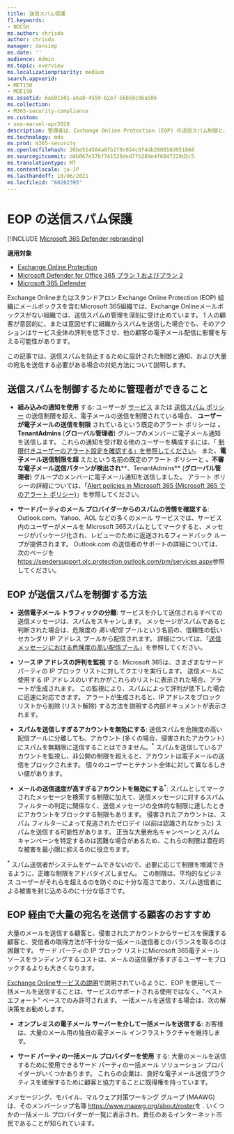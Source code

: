 ```yaml
---
title: 送信スパム保護
f1.keywords:
- NOCSH
ms.author: chrisda
author: chrisda
manager: dansimp
ms.date: ''
audience: Admin
ms.topic: overview
ms.localizationpriority: medium
search.appverid:
- MET150
- MOE150
ms.assetid: 6a601501-a6a8-4559-b2e7-56b59c96a586
ms.collection:
- M365-security-compliance
ms.custom:
- seo-marvel-apr2020
description: 管理者は、Exchange Online Protection (EOP) の送信スパム制御と、大量のメールを送信する必要がある場合の対処方法について学習できます。
ms.technology: mdo
ms.prod: m365-security
ms.openlocfilehash: 26be514584a8fb2f8c024c0f4db208018d951868
ms.sourcegitcommit: d4b867e37bf741528ded7fb289e4f6847228d2c5
ms.translationtype: MT
ms.contentlocale: ja-JP
ms.lasthandoff: 10/06/2021
ms.locfileid: "60202395"
---
```

# <a name="outbound-spam-protection-in-eop"></a>EOP の送信スパム保護

[!INCLUDE [Microsoft 365 Defender rebranding](../includes/microsoft-defender-for-office.md)]

**適用対象**
- [Exchange Online Protection](exchange-online-protection-overview.md)
- [Microsoft Defender for Office 365 プラン 1 およびプラン 2](defender-for-office-365.md)
- [Microsoft 365 Defender](../defender/microsoft-365-defender.md)

Exchange Onlineまたはスタンドアロン Exchange Online Protection (EOP) 組織にメールボックスを含むMicrosoft 365組織では、Exchange Onlineメールボックスがない組織では、送信スパムの管理を深刻に受け止めています。 1 人の顧客が意図的に、または意図せずに組織からスパムを送信した場合でも、そのアクションはサービス全体の評判を低下させ、他の顧客の電子メール配信に影響を与える可能性があります。

この記事では、送信スパムを防止するために設計された制御と通知、および大量の宛名を送信する必要がある場合の対処方法について説明します。

## <a name="what-admins-can-do-to-control-outbound-spam"></a>送信スパムを制御するために管理者ができること

- **組み込みの通知を使用** する: ユーザーが [サービス](/office365/servicedescriptions/exchange-online-service-description/exchange-online-limits#sending-limits-across-office-365-options) または [送信スパム ポリシー](configure-the-outbound-spam-policy.md) の送信制限を超え、電子メールの送信を制限されている場合、 **ユーザーが電子メールの送信を制限** されているという既定のアラート ポリシーは **、TenantAdmins** (**グローバル管理者**) グループのメンバーに電子メール通知を送信します。 これらの通知を受け取る他のユーザーを構成するには、「 [制限付きユーザーのアラート設定を確認する」を参照してください](removing-user-from-restricted-users-portal-after-spam.md#verify-the-alert-settings-for-restricted-users)。 また、**電子メール送信制限を超** えたという名前の既定のアラート ポリシーと **、不審な電子メール送信パターンが検出され****、TenantAdmins** (**グローバル管理者**) グループのメンバーに電子メール通知を送信しました。 アラート ポリシーの詳細については、「[Alert policies in Microsoft 365 (Microsoft 365 でのアラート ポリシー)](../../compliance/alert-policies.md)」を参照してください。

- **サードパーティのメール プロバイダーからのスパムの苦情を確認する**: Outlook.com、Yahoo、AOL などの多くのメール サービスでは、サービス内のユーザーがメールを Microsoft 365スパムとしてマークすると、メッセージがパッケージ化され、レビューのために返送されるフィードバック ループが提供されます。 Outlook.com の送信者のサポートの詳細については、次のページを<https://sendersupport.olc.protection.outlook.com/pm/services.aspx>参照してください。

## <a name="how-eop-controls-outbound-spam"></a>EOP が送信スパムを制御する方法

- **送信電子メール トラフィックの分離**: サービスを介して送信されるすべての送信メッセージは、スパムをスキャンします。 メッセージがスパムであると判断された場合は、危険度の _高い配信_ プールという名前の、信頼性の低いセカンダリ IP アドレス プールから配信されます。 詳細については、「[送信メッセージにおける危険度の高い配信プール](high-risk-delivery-pool-for-outbound-messages.md)」を参照してください。

- **ソース IP アドレスの評判を監視** する: Microsoft 365は、さまざまなサード パーティの IP ブロック リストに対してクエリを実行します。 送信メールに使用する IP アドレスのいずれかがこれらのリストに表示された場合、アラートが生成されます。 この監視により、スパムによって評判が低下した場合に迅速に対応できます。 アラートが生成されると、IP アドレスをブロック リストから削除 (リスト解除) する方法を説明する内部ドキュメントが表示されます。

- **スパムを送信しすぎるアカウントを無効にする**: 送信スパムを危険度の高い配信プールに分離しても、アカウント (多くの場合、侵害されたアカウント) にスパムを無期限に送信することはできません。<sup>\*</sup> スパムを送信しているアカウントを監視し、非公開の制限を超えると、アカウントは電子メールの送信をブロックされます。 個々のユーザーとテナント全体に対して異なるしきい値があります。

- **メールの送信速度が高すぎるアカウントを無効にする**<sup>\*</sup>: スパムとしてマークされたメッセージを検索する制限に加えて、送信メッセージに対するスパム フィルターの判定に関係なく、送信メッセージの全体的な制限に達したときにアカウントをブロックする制限もあります。 侵害されたアカウントは、スパム フィルターによって見逃されたゼロデイ (以前は認識されなかった) スパムを送信する可能性があります。 正当な大量宛名キャンペーンとスパム キャンペーンを特定するのは困難な場合があるため、これらの制限は潜在的な被害を最小限に抑えるのに役立ちます。

<sup>\*</sup> スパム送信者がシステムをゲームできないので、必要に応じて制限を増減できるように、正確な制限をアドバタイズしません。 この制限は、平均的なビジネス ユーザーがそれらを超えるのを防ぐのに十分な高さであり、スパム送信者による被害を封じ込めるのに十分な低さです。

## <a name="recommendations-for-customers-who-want-to-send-mass-mailings-through-eop"></a>EOP 経由で大量の宛名を送信する顧客のおすすめ

大量のメールを送信する顧客と、侵害されたアカウントからサービスを保護する顧客と、受信者の取得方法が不十分な一括メール送信者とのバランスを取るのは困難です。 サード パーティの IP ブロック リストにMicrosoft 365電子メール ソースをランディングするコストは、メールの送信量が多すぎるユーザーをブロックするよりも大きくなります。

[Exchange Onlineサービスの説明](/office365/servicedescriptions/exchange-online-service-description/exchange-online-limits)で説明されているように、EOP を使用して一括メールを送信することは、サービスのサポートされる使用ではなく、"ベスト エフォート" ベースでのみ許可されます。 一括メールを送信する場合は、次の解決策をお勧めします。

- **オンプレミスの電子メール サーバーを介して一括メールを送信する**: お客様は、大量のメール用の独自の電子メール インフラストラクチャを維持します。

- **サード パーティの一括メール プロバイダーを使用** する: 大量のメールを送信するために使用できるサード パーティの一括メール ソリューション プロバイダーがいくつかあります。 これらの企業は、良好な電子メール送信プラクティスを確保するために顧客と協力することに既得権を持っています。

メッセージング、モバイル、マルウェア対策ワーキング グループ (MAAWG) は、そのメンバーシップ名簿 <https://www.maawg.org/about/roster>を . いくつかの一括メール プロバイダーが一覧に表示され、責任のあるインターネット市民であることが知られています。
